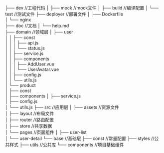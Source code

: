 ├── dev //工程代码
│ ├── mock //mock文件
│ ├── build //编译配置
│ └── test //测试文件
├── deployer //部署文件
│ ├── Dockerfile  
│ └── nginx  
├── doc //文档
│ └── help.md  
├── domain //领域层
│ ├── user  
│ │ ├── const  
│ │ │ ├── api.js  
│ │ │ └── status.js  
│ │ ├── service.js  
│ │ ├── components  
│ │ │ ├── AddUser.vue  
│ │ │ └── UserAvatar.vue  
│ │ ├── config.js  
│ │ └── utils.js  
│ └── product  
│ ├── const  
│ ├── components
│ ├── service.js  
│ ├── config.js  
│ └── utils.js
├── src //应用层
│ ├── assets //资源文件  
│ ├── layout //布局文件  
│ ├── router //路由配置  
│ ├── store //共享数据  
│ └── pages //页面组件
│ ├── user-list  
│ └── user-detail
└── base //基础层
├── const //常量配置
├── styles //公共样式
├── utils //公共库
└── components //项目基础组件

